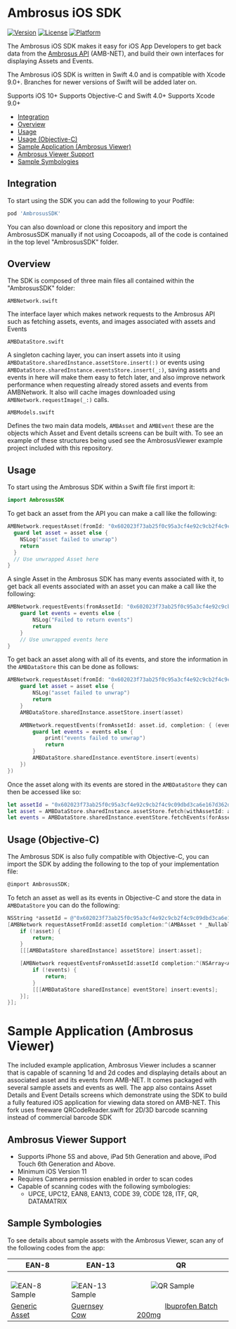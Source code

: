 # Ambrosus iOS SDK

[![Version](https://img.shields.io/cocoapods/v/AmbrosusSDK.svg?style=flat)](http://cocoapods.org/pods/AmbrosusSDK)
[![License](https://img.shields.io/cocoapods/l/AmbrosusSDK.svg?style=flat)](http://cocoapods.org/pods/AmbrosusSDK)
[![Platform](https://img.shields.io/cocoapods/p/AmbrosusSDK.svg?style=flat)](http://cocoapods.org/pods/AmbrosusSDK)

The Ambrosus iOS SDK makes it easy for iOS App Developers to get back data from the [Ambrosus API](https://ambrosus.docs.apiary.io) (AMB-NET), and build their own interfaces for displaying Assets and Events.

The Ambrosus iOS SDK is written in Swift 4.0 and is compatible with Xcode 9.0+. Branches for newer versions of Swift will be added later on.

Supports iOS 10+
Supports Objective-C and Swift 4.0+
Supports Xcode 9.0+

* [Integration](#integration)
* [Overview](#overview)
* [Usage](#usage)
* [Usage (Objective-C)](#usage-objective-c)
* [Sample Application (Ambrosus Viewer)](#sample-application-ambrosus-viewer)
* [Ambrosus Viewer Support](#ambrosus-viewer-support)
* [Sample Symbologies](#sample-symbologies)

## Integration

To start using the SDK you can add the following to your Podfile:

```ruby
pod 'AmbrosusSDK'
```

You can also download or clone this repository and import the AmbrosusSDK manually if not using Cocoapods, all of the code is contained in the top level "AmbrosusSDK" folder.

## Overview

The SDK is composed of three main files all contained within the "AmbrosusSDK" folder:

`AMBNetwork.swift` 

The interface layer which makes network requests to the Ambrosus API such as fetching assets, events, and images associated with assets and Events

`AMBDataStore.swift`

A singleton caching layer, you can insert assets into it using `AMBDataStore.sharedInstance.assetStore.insert(:)` or events using `AMBDataStore.sharedInstance.eventsStore.insert(_:)`, saving assets and events in here will make them easy to fetch later, and also improve network performance when requesting already stored assets and events from AMBNetwork. It also will cache images downloaded using `AMBNetwork.requestImage(_:)` calls.

`AMBModels.swift`

Defines the two main data models, `AMBAsset` and `AMBEvent` these are the objects which Asset and Event details screens can be built with. To see an example of these structures being used see the AmbrosusViewer example project included with this repository.

## Usage

To start using the Ambrosus SDK within a Swift file first import it:
```swift
import AmbrosusSDK
```

To get back an asset from the API you can make a call like the following:

```swift
AMBNetwork.requestAsset(fromId: "0x602023f73ab25f0c95a3cf4e92c9cb2f4c9c09dbd3ca6e167d362de6e7f1eeae", completion: { (asset) in
  guard let asset = asset else {
    NSLog("asset failed to unwrap")
    return
  }
  // Use unwrapped Asset here
}
```

A single Asset in the Ambrosus SDK has many events associated with it, to get back all events associated with an asset you can make a call like the following:

```swift
AMBNetwork.requestEvents(fromAssetId: "0x602023f73ab25f0c95a3cf4e92c9cb2f4c9c09dbd3ca6e167d362de6e7f1eeae") { (events) in
    guard let events = events else {
        NSLog("Failed to return events")
        return
    }
    // Use unwrapped events here
}
```

To get back an asset along with all of its events, and store the information in the `AMBDataStore` this can be done as follows:

```swift
AMBNetwork.requestAsset(fromId: "0x602023f73ab25f0c95a3cf4e92c9cb2f4c9c09dbd3ca6e167d362de6e7f1eeae", completion: { (asset) in
    guard let asset = asset else {
        NSLog("asset failed to unwrap")
        return
    }
    AMBDataStore.sharedInstance.assetStore.insert(asset)

    AMBNetwork.requestEvents(fromAssetId: asset.id, completion: { (events) in
        guard let events = events else {
            print("events failed to unwrap")
            return
        }
        AMBDataStore.sharedInstance.eventStore.insert(events)
    })
})
```

Once the asset along with its events are stored in the `AMBDataStore` they can then be accessed like so:
```swift
let assetId = "0x602023f73ab25f0c95a3cf4e92c9cb2f4c9c09dbd3ca6e167d362de6e7f1eeae"
let asset = AMBDataStore.sharedInstance.assetStore.fetch(withAssetId: assetId)
let events = AMBDataStore.sharedInstance.eventStore.fetchEvents(forAssetId: assetId)
```

## Usage (Objective-C)

The Ambrosus SDK is also fully compatible with Objective-C, you can import the SDK by adding the following to the top of your implementation file:
```objective-c
@import AmbrosusSDK;
```

To fetch an asset as well as its events in Objective-C and store the data in `AMBDataStore` you can do the following:

```objective-c
NSString *assetId = @"0x602023f73ab25f0c95a3cf4e92c9cb2f4c9c09dbd3ca6e167d362de6e7f1eeae";
[AMBNetwork requestAssetFromId:assetId completion:^(AMBAsset * _Nullable asset) {
    if (!asset) {
        return;
    }
    [[[AMBDataStore sharedInstance] assetStore] insert:asset];

    [AMBNetwork requestEventsFromAssetId:assetId completion:^(NSArray<AMBEvent *> * _Nullable events) {
        if (!events) {
            return;
        }
        [[[AMBDataStore sharedInstance] eventStore] insert:events];
    }];
}];
```

# Sample Application (Ambrosus Viewer)

The included example application, Ambrosus Viewer includes a scanner that is capable of scanning 1d and 2d codes and displaying details about an associated asset and its events from AMB-NET. It comes packaged with several sample assets and events as well. The app also contains Asset Details and Event Details screens which demonstrate using the SDK to build a fully featured iOS application for viewing data stored on AMB-NET.
This fork uses freeware QRCodeReader.swift for 2D/3D barcode scanning instead of commercial barcode SDK

## Ambrosus Viewer Support

* Supports iPhone 5S and above, iPad 5th Generation and above, iPod Touch 6th Generation and Above.
* Minimum iOS Version 11
* Requires Camera permission enabled in order to scan codes
* Capable of scanning codes with the following symbologies:
  * UPCE, UPC12, EAN8, EAN13, CODE 39, CODE 128, ITF, QR, DATAMATRIX

## Sample Symbologies

To see details about sample assets with the Ambrosus Viewer, scan any of the following codes from the app:

|   EAN-8   |   EAN-13   |     QR     |
| --------- | ---------------------------------- | ---------- |
| &emsp;&emsp;![EAN-8 Sample](https://i.imgur.com/m7QZIaS.png)   | &emsp;&emsp;![EAN-13 Sample](https://i.imgur.com/1HXwtPr.png) | &emsp;&emsp;![QR Sample](https://i.imgur.com/JfEUGo8.png)&emsp;&emsp;
|  <a href="https://gateway-test.ambrosus.com/events?data[type]=ambrosus.asset.identifier&data[identifiers.ean8]=96385074" target="_blank">Generic Asset</a>&emsp;  | <a href="https://gateway-test.ambrosus.com/events?data[type]=ambrosus.asset.identifier&data[identifiers.ean13]=6942507312009" target="_blank">Guernsey Cow</a>&emsp;&emsp; | &emsp;&emsp;&emsp;&emsp;<a href="https://gateway-test.ambrosus.com/assets/0x4c289b68b5bb1a098a4aa622b84d6f523e02fc9346a3a0a99efdfd8a96ba56df" target="_blank">Ibuprofen Batch 200mg</a>&emsp;&emsp;
